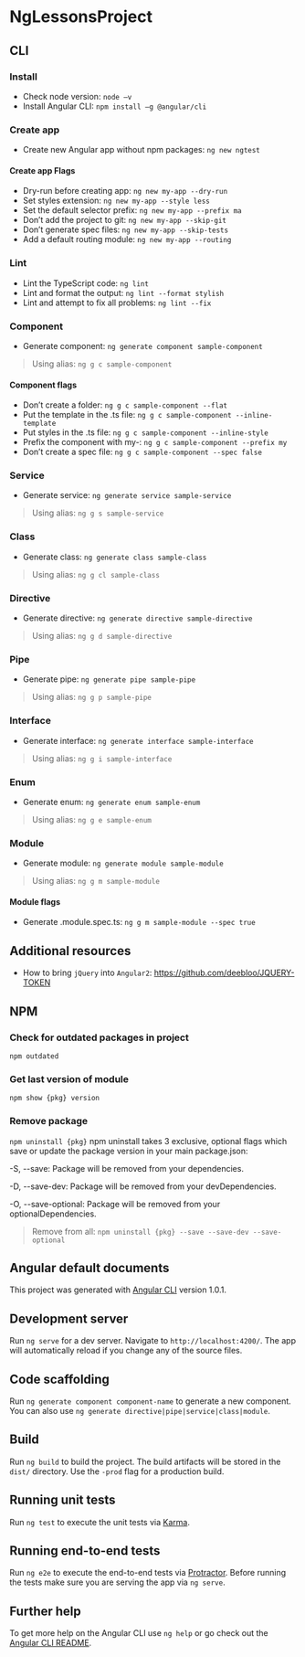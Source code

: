 # NgLessonsProject

## CLI 
### Install
- Check node version: `node –v`
- Install Angular CLI: `npm install –g @angular/cli`

### Create app
- Create new Angular app without npm packages: `ng new ngtest`

#### Create app Flags
- Dry-run before creating app: `ng new my-app --dry-run`
- Set styles extension: `ng new my-app --style less`
- Set the default selector prefix: `ng new my-app --prefix ma`
- Don’t add the project to git: `ng new my-app --skip-git`
- Don’t generate spec files: `ng new my-app --skip-tests`
- Add a default routing module: `ng new my-app --routing`

### Lint
- Lint the TypeScript code: `ng lint`
- Lint and format the output: `ng lint --format stylish`
- Lint and attempt to fix all problems: `ng lint --fix`

### Component
- Generate component: `ng generate component sample-component`
> Using alias: `ng g c sample-component`

#### Component flags
- Don’t create a folder: `ng g c sample-component --flat`
- Put the template in the .ts file: `ng g c sample-component --inline-template`
- Put styles in the .ts file: `ng g c sample-component --inline-style`
- Prefix the component with my-: `ng g c sample-component --prefix my`
- Don’t create a spec file: `ng g c sample-component --spec false`

### Service
- Generate service: `ng generate service sample-service`
> Using alias: `ng g s sample-service`

### Class
- Generate class: `ng generate class sample-class`
> Using alias: `ng g cl sample-class`

### Directive
- Generate directive: `ng generate directive sample-directive`
> Using alias: `ng g d sample-directive`

### Pipe
- Generate pipe: `ng generate pipe sample-pipe`
> Using alias: `ng g p sample-pipe`

### Interface
- Generate interface: `ng generate interface sample-interface`
> Using alias: `ng g i sample-interface`

### Enum
- Generate enum: `ng generate enum sample-enum`
> Using alias: `ng g e sample-enum`

### Module
- Generate module: `ng generate module sample-module`
> Using alias: `ng g m sample-module`

#### Module flags
- Generate .module.spec.ts: `ng g m sample-module --spec true`

## Additional resources
- How to bring `jQuery` into `Angular2`: https://github.com/deebloo/JQUERY-TOKEN

## NPM
### Check for outdated packages in project
`npm outdated`

### Get last version of module
`npm show {pkg} version`

### Remove package
`npm uninstall {pkg}`
npm uninstall takes 3 exclusive, optional flags which save or update the package version in your main package.json:

-S, --save: Package will be removed from your dependencies.

-D, --save-dev: Package will be removed from your devDependencies.

-O, --save-optional: Package will be removed from your optionalDependencies.

> Remove from all: `npm uninstall {pkg} --save --save-dev --save-optional
`
## Angular default documents
This project was generated with [Angular CLI](https://github.com/angular/angular-cli) version 1.0.1.

## Development server

Run `ng serve` for a dev server. Navigate to `http://localhost:4200/`. The app will automatically reload if you change any of the source files.

## Code scaffolding

Run `ng generate component component-name` to generate a new component. You can also use `ng generate directive|pipe|service|class|module`.

## Build

Run `ng build` to build the project. The build artifacts will be stored in the `dist/` directory. Use the `-prod` flag for a production build.

## Running unit tests

Run `ng test` to execute the unit tests via [Karma](https://karma-runner.github.io).

## Running end-to-end tests

Run `ng e2e` to execute the end-to-end tests via [Protractor](http://www.protractortest.org/).
Before running the tests make sure you are serving the app via `ng serve`.

## Further help

To get more help on the Angular CLI use `ng help` or go check out the [Angular CLI README](https://github.com/angular/angular-cli/blob/master/README.md).
